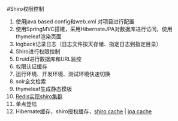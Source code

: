#Shiro权限控制

1. 使用java based config和web.xml 对项目进行配置
2. 使用SpringMVC搭建，采用HibernateJPA对数据库进行访问，使用thymeleaf渲染页面
3. logback记录日志（日志文件按天存储、指定日志到指定目录）
4. Shiro进行权限控制
5. Druid进行数据库和URL监控
6. 权限认证缓存
7. 运行环境、开发环境、测试环境快速切换
8. solr全文检索
9. thymeleaf生成静态模板
10. [Redis实现shiro集群](http://jetgeng.github.io/blog/html/2014/09/07/redis_shiro.html)
11. 单点登陆
12. Hibernate缓存，shiro授权缓存，[shiro cache](http://www.9iu.org/2013/12/15/springrain4-shiro-cache.html) | [jpa cache](http://www.ibm.com/developerworks/cn/websphere/library/techarticles/1106_zhangt_openjpa/1106_zhangt_openjpa.html)
